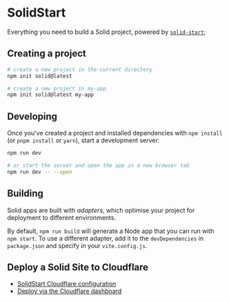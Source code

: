 # SolidStart

Everything you need to build a Solid project, powered by [`solid-start`](https://start.solidjs.com);

## Creating a project

```bash
# create a new project in the current directory
npm init solid@latest

# create a new project in my-app
npm init solid@latest my-app
```

## Developing

Once you've created a project and installed dependencies with `npm install` (or `pnpm install` or `yarn`), start a development server:

```bash
npm run dev

# or start the server and open the app in a new browser tab
npm run dev -- --open
```

## Building

Solid apps are built with _adapters_, which optimise your project for deployment to different environments.

By default, `npm run build` will generate a Node app that you can run with `npm start`. To use a different adapter, add it to the `devDependencies` in `package.json` and specify in your `vite.config.js`.

## Deploy a Solid Site to Cloudflare
- [SolidStart Cloudflare configuration](https://developers.cloudflare.com/pages/framework-guides/deploy-a-solid-site/#solidstart-cloudflare-configuration)
- [Deploy via the Cloudflare dashboard](https://developers.cloudflare.com/pages/framework-guides/deploy-a-solid-site/#deploy-via-the-cloudflare-dashboard)
